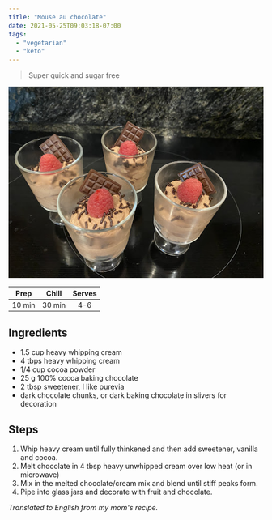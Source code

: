 ```yaml
---
title: "Mouse au chocolate"
date: 2021-05-25T09:03:18-07:00
tags:
  - "vegetarian"
  - "keto"
---
```


> Super quick and sugar free

<div class="figure">

![chocmousse](/images/chocmousse.jpeg)

</div>


| Prep   | Chill | Serves |
| :----: | :----: | :----: |
| 10 min | 30 min | 4-6 |

## Ingredients

- 1.5 cup heavy whipping cream 
- 4 tbps heavy whipping cream 
- 1/4 cup cocoa powder
- 25 g 100% cocoa baking chocolate 
- 2 tbsp sweetener, I like purevia
- dark chocolate chunks, or dark baking chocolate in slivers for decoration

## Steps

1. Whip heavy cream until fully thinkened and then add sweetener, vanilla and cocoa.
2. Melt chocolate in 4 tbsp heavy unwhipped cream over low heat (or in microwave)
3. Mix in the melted chocolate/cream mix and blend until stiff peaks form.
4. Pipe into glass jars and decorate with fruit and chocolate.


_Translated to English from my mom's recipe._
